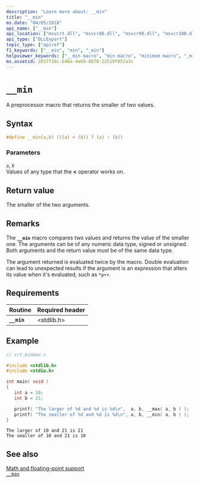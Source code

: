 ```yaml
---
description: "Learn more about: __min"
title: "__min"
ms.date: "04/05/2018"
api_name: ["__min"]
api_location: ["msvcrt.dll", "msvcr80.dll", "msvcr90.dll", "msvcr100.dll", "msvcr100_clr0400.dll", "msvcr110.dll", "msvcr110_clr0400.dll", "msvcr120.dll", "msvcr120_clr0400.dll", "ucrtbase.dll"]
api_type: ["DLLExport"]
topic_type: ["apiref"]
f1_keywords: ["__min", "min", "_min"]
helpviewer_keywords: ["__min macro", "min macro", "minimum macro", "_min macro"]
ms.assetid: 2037f26c-b48a-4a69-8870-22519f052a3c
---
```

# `__min`

A preprocessor macro that returns the smaller of two values.

## Syntax

```C
#define __min(a,b) (((a) < (b)) ? (a) : (b))
```

### Parameters

*`a`*, *`b`*\
Values of any type that the **<** operator works on.

## Return value

The smaller of the two arguments.

## Remarks

The **`__min`** macro compares two values and returns the value of the smaller one. The arguments can be of any numeric data type, signed or unsigned. Both arguments and the return value must be of the same data type.

The argument returned is evaluated twice by the macro. Double evaluation can lead to unexpected results if the argument is an expression that alters its value when it's evaluated, such as `*p++`.

## Requirements

|Routine|Required header|
|-------------|---------------------|
|**`__min`**|\<stdlib.h>|

## Example

```C
// crt_minmax.c

#include <stdlib.h>
#include <stdio.h>

int main( void )
{
   int a = 10;
   int b = 21;

   printf( "The larger of %d and %d is %d\n",  a, b, __max( a, b ) );
   printf( "The smaller of %d and %d is %d\n", a, b, __min( a, b ) );
}
```

```Output
The larger of 10 and 21 is 21
The smaller of 10 and 21 is 10
```

## See also

[Math and floating-point support](../floating-point-support.md)\
[`__max`](max.md)
